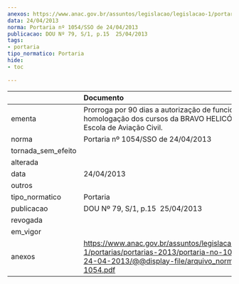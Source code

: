 ```yaml
---
anexos: https://www.anac.gov.br/assuntos/legislacao/legislacao-1/portarias/portarias-2013/portaria-no-1054-sso-de-24-04-2013/@@display-file/arquivo_norma/PA2013-1054.pdf
data: 24/04/2013
norma: Portaria nº 1054/SSO de 24/04/2013
publicacao: DOU Nº 79, S/1, p.15  25/04/2013
tags:
- portaria
tipo_normatico: Portaria
hide: 
- toc 
 
---
```


|                    | Documento                                                                                                                                                         |
|:-------------------|:------------------------------------------------------------------------------------------------------------------------------------------------------------------|
| ementa             | Prorroga por 90 dias a autorização de funcionamento e a homologação dos cursos da BRAVO HELICÓPTEROS Escola de Aviação Civil.                                     |
| norma              | Portaria nº 1054/SSO de 24/04/2013                                                                                                                                |
| tornada_sem_efeito |                                                                                                                                                                   |
| alterada           |                                                                                                                                                                   |
| data               | 24/04/2013                                                                                                                                                        |
| outros             |                                                                                                                                                                   |
| tipo_normatico     | Portaria                                                                                                                                                          |
| publicacao         | DOU Nº 79, S/1, p.15  25/04/2013                                                                                                                                  |
| revogada           |                                                                                                                                                                   |
| em_vigor           |                                                                                                                                                                   |
| anexos             | https://www.anac.gov.br/assuntos/legislacao/legislacao-1/portarias/portarias-2013/portaria-no-1054-sso-de-24-04-2013/@@display-file/arquivo_norma/PA2013-1054.pdf |